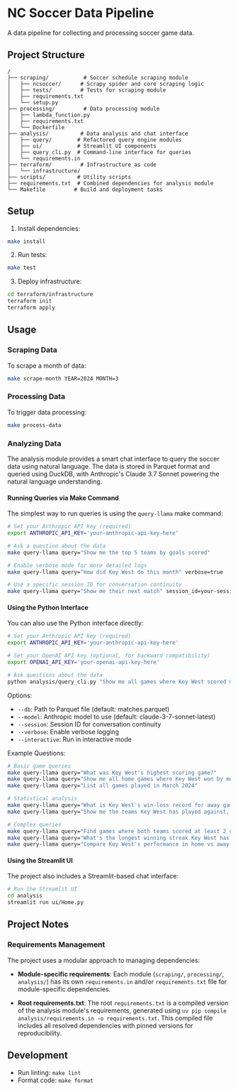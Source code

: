 # NC Soccer Data Pipeline

A data pipeline for collecting and processing soccer game data.

## Project Structure

```
/
├── scraping/           # Soccer schedule scraping module
│   ├── ncsoccer/      # Scrapy spider and core scraping logic
│   ├── tests/         # Tests for scraping module
│   ├── requirements.txt
│   └── setup.py
├── processing/         # Data processing module
│   ├── lambda_function.py
│   ├── requirements.txt
│   └── Dockerfile
├── analysis/          # Data analysis and chat interface
│   ├── query/        # Refactored query engine modules
│   ├── ui/           # Streamlit UI components
│   ├── query_cli.py  # Command-line interface for queries
│   └── requirements.in
├── terraform/         # Infrastructure as code
│   └── infrastructure/
├── scripts/          # Utility scripts
├── requirements.txt  # Combined dependencies for analysis module
└── Makefile         # Build and deployment tasks
```

## Setup

1. Install dependencies:
```bash
make install
```

2. Run tests:
```bash
make test
```

3. Deploy infrastructure:
```bash
cd terraform/infrastructure
terraform init
terraform apply
```

## Usage

### Scraping Data

To scrape a month of data:
```bash
make scrape-month YEAR=2024 MONTH=3
```

### Processing Data

To trigger data processing:
```bash
make process-data
```

### Analyzing Data

The analysis module provides a smart chat interface to query the soccer data using natural language. The data is stored in Parquet format and queried using DuckDB, with Anthropic's Claude 3.7 Sonnet powering the natural language understanding.

#### Running Queries via Make Command

The simplest way to run queries is using the `query-llama` make command:

```bash
# Set your Anthropic API key (required)
export ANTHROPIC_API_KEY='your-anthropic-api-key-here'

# Ask a question about the data
make query-llama query="Show me the top 5 teams by goals scored"

# Enable verbose mode for more detailed logs
make query-llama query="How did Key West do this month" verbose=true

# Use a specific session ID for conversation continuity
make query-llama query="Show me their next match" session_id=your-session-id
```

#### Using the Python Interface

You can also use the Python interface directly:

```bash
# Set your Anthropic API key (required)
export ANTHROPIC_API_KEY='your-anthropic-api-key-here'

# Set your OpenAI API key (optional, for backward compatibility)
export OPENAI_API_KEY='your-openai-api-key-here'

# Ask questions about the data
python analysis/query_cli.py "Show me all games where Key West scored more than 3 goals"
```

Options:
- `--db`: Path to Parquet file (default: matches.parquet)
- `--model`: Anthropic model to use (default: claude-3-7-sonnet-latest)
- `--session`: Session ID for conversation continuity
- `--verbose`: Enable verbose logging
- `--interactive`: Run in interactive mode

Example Questions:
```bash
# Basic game queries
make query-llama query="What was Key West's highest scoring game?"
make query-llama query="Show me all home games where Key West won by more than 2 goals"
make query-llama query="List all games played in March 2024"

# Statistical analysis
make query-llama query="What is Key West's win-loss record for away games?"
make query-llama query="Show me the teams Key West has played against, ordered by number of matches"

# Complex queries
make query-llama query="Find games where both teams scored at least 2 goals"
make query-llama query="What's the longest winning streak Key West has had?"
make query-llama query="Compare Key West's performance in home vs away games"
```

#### Using the Streamlit UI

The project also includes a Streamlit-based chat interface:

```bash
# Run the Streamlit UI
cd analysis
streamlit run ui/Home.py
```

## Project Notes

### Requirements Management

The project uses a modular approach to managing dependencies:

- **Module-specific requirements**: Each module (`scraping/`, `processing/`, `analysis/`) has its own `requirements.in` and/or `requirements.txt` file for module-specific dependencies.

- **Root requirements.txt**: The root `requirements.txt` is a compiled version of the analysis module's requirements, generated using `uv pip compile analysis/requirements.in -o requirements.txt`. This compiled file includes all resolved dependencies with pinned versions for reproducibility.

## Development

- Run linting: `make lint`
- Format code: `make format`